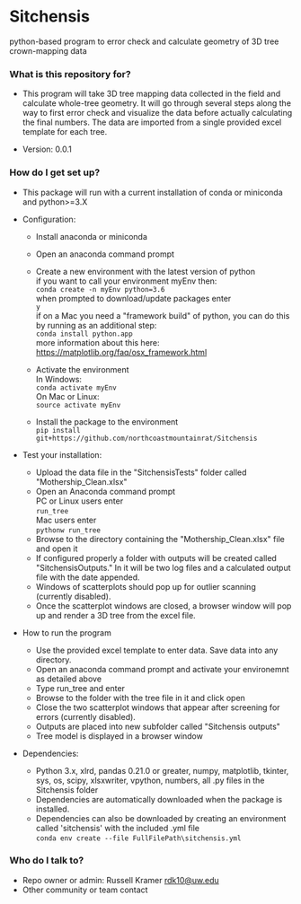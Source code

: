 # Sitchensis
python-based program to error check and calculate geometry of  3D tree crown-mapping data

### What is this repository for? ###

* This program will take 3D tree mapping data collected in the field and calculate whole-tree geometry. It will go through several steps along the way to first error check and visualize the data before actually calculating the final numbers. The data are imported from a single provided excel template for each tree. 

* Version: 0.0.1

### How do I get set up? ###

* This package will run with a current installation of conda or miniconda and python>=3.X

* Configuration:
  * Install anaconda or miniconda
  * Open an anaconda command prompt
  * Create a new environment with the latest version of python  
    if you want to call your environment myEnv then:  
    `conda create -n myEnv python=3.6`  
    when prompted to download/update packages enter  
    `y`  
    if on a Mac you need a "framework build" of python, you can do this by running as an additional step:  
    `conda install python.app`  
    more information about this here:  
    <https://matplotlib.org/faq/osx_framework.html>

  * Activate the environment  
     In Windows:  
    `conda activate myEnv`  
     On Mac or Linux:  
     `source activate myEnv`
  * Install the package to the environment  
   `pip install git+https://github.com/northcoastmountainrat/Sitchensis`

* Test your installation:
  * Upload the data file in the "SitchensisTests" folder called "Mothership_Clean.xlsx"  
  * Open an Anaconda command prompt  
  PC or Linux users enter  
  `run_tree`  
  Mac users enter  
  `pythonw run_tree`
  * Browse to the directory containing the "Mothership_Clean.xlsx" file and open it
  * If configured properly a folder with outputs will be created called "SitchensisOutputs." In it will be two log files and a calculated output file with the date appended.   
   * Windows of scatterplots should pop up for outlier scanning (currently disabled).
   * Once the scatterplot windows are closed, a browser window will pop up and render a 3D tree from the excel file. 

* How to run the program
  * Use the provided excel template to enter data. Save data into any directory.
  * Open an anaconda command prompt and activate your environemnt as detailed above
  * Type run_tree and enter
  * Browse to the folder with the tree file in it and click open
  * Close the two scatterplot windows that appear after screening for errors (currently disabled).
  * Outputs are placed into new subfolder called "Sitchensis outputs"
  * Tree model is displayed in a browser window
  
* Dependencies: 
  * Python 3.x, xlrd, pandas 0.21.0 or greater, numpy, matplotlib, tkinter, sys, os, scipy, xlsxwriter, vpython, numbers, all .py files in the Sitchensis folder
  * Dependencies are automatically downloaded when the package is installed.
  * Dependencies can also be downloaded by creating an environment called 'sitchensis' with the included .yml file  
  `conda env create --file FullFilePath\sitchensis.yml`

### Who do I talk to? ###

* Repo owner or admin: Russell Kramer rdk10@uw.edu
* Other community or team contact
